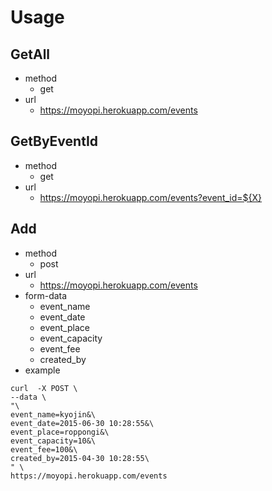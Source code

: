 # Usage
## GetAll
- method
  - get
- url
  - https://moyopi.herokuapp.com/events

## GetByEventId
- method
  - get
- url
  - https://moyopi.herokuapp.com/events?event_id=${X}

## Add
- method
  - post
- url
  - https://moyopi.herokuapp.com/events
- form-data
  - event_name
  - event_date
  - event_place
  - event_capacity
  - event_fee
  - created_by
- example

```
curl  -X POST \
--data \
"\
event_name=kyojin&\
event_date=2015-06-30 10:28:55&\
event_place=roppongi&\
event_capacity=10&\
event_fee=100&\
created_by=2015-04-30 10:28:55\
" \
https://moyopi.herokuapp.com/events
```

